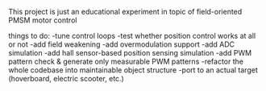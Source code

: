 This project is just an educational experiment in topic of field-oriented PMSM motor control

things to do:
-tune control loops
-test whether position control works at all or not
-add field weakening
-add overmodulation support
-add ADC simulation
-add hall sensor-based position sensing simulation
-add PWM pattern check & generate only measurable PWM patterns
-refactor the whole codebase into maintainable object structure
-port to an actual target (hoverboard, electric scooter, etc.)
